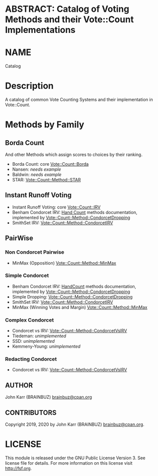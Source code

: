 # ABSTRACT: Catalog of Voting Methods and their Vote::Count Implementations

# NAME

Catalog

# Description

A catalog of common Vote Counting Systems and their implementation in Vote::Count.

# Methods by Family

## Borda Count

And other Methods which assign scores to choices by their ranking. 

* Borda Count: core [Vote::Count::Borda](https://metacpan.org/pod/Vote::Count::Borda)
* Nansen: *needs example*
* Baldwin: *needs example*
* STAR: [Vote::Count::Method::STAR](https://metacpan.org/pod/Vote::Count::Method::STAR)

## Instant Runoff Voting

* Instant Runoff Voting: core [Vote::Count::IRV](https://metacpan.org/pod/Vote::Count::IRV)
* Benham Condorcet IRV: [Hand Count](https://metacpan.org/pod/release/BRAINBUZ/Vote-Count/Hand_Count.pod) methods documentation, implemented by [Vote::Count::Method::CondorcetDropping](https://metacpan.org/pod/Vote::Count::Method::CondorcetDropping)
* SmithSet IRV: [Vote::Count::Method::CondorcetIRV](https://metacpan.org/pod/Vote::Count::Method::CondorcetIRV)

## PairWise

### Non Condorcet Pairwise

* MinMax (Opposition) [Vote::Count::Method::MinMax](https://metacpan.org/pod/Vote::Count::Method::MinMax)

### Simple Condorcet

* Benham Condorcet IRV: [HandCount](https://metacpan.org/pod/release/BRAINBUZ/Vote-Count/Hand_Count.pod) methods documentation, implemented by [Vote::Count::Method::CondorcetDropping](https://metacpan.org/pod/Vote::Count::Method::CondorcetDropping)
* Simple Dropping: [Vote::Count::Method::CondorcetDropping](https://metacpan.org/pod/Vote::Count::Method::CondorcetDropping)
* SmithSet IRV: [Vote::Count::Method::CondorcetIRV](https://metacpan.org/pod/Vote::Count::Method::CondorcetIRV)
* MinMax (Winning Votes and Margin) [Vote::Count::Method::MinMax](https://metacpan.org/pod/Vote::Count::Method::MinMax)

### Complex Condorcet

* Condorcet vs IRV: [Vote::Count::Method::CondorcetVsIRV](https://metacpan.org/pod/Vote::Count::Method::CondorcetVsIRV)
* Tiedeman: *unimplemented*
* SSD: *unimplemented*
* Kemmeny-Young: *unimplemented*

### Redacting Condorcet

* Condorcet vs IRV: [Vote::Count::Method::CondorcetVsIRV](https://metacpan.org/pod/Vote::Count::Method::CondorcetVsIRV)

## AUTHOR

John Karr (BRAINBUZ) brainbuz@cpan.org

## CONTRIBUTORS

Copyright 2019, 2020 by John Karr (BRAINBUZ) brainbuz@cpan.org.

# LICENSE

This module is released under the GNU Public License Version 3. See license file for details. For more information on this license visit http://fsf.org.
